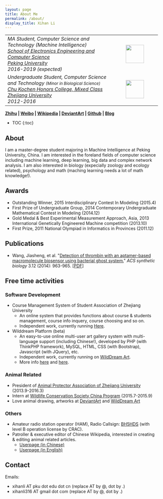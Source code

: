 ```yaml
---
layout: page
title: About Me
permalink: /about/
display_title: Xihan Li
---
```

<table width="100%">
<tr>
<td width="70%">
<i>MA Student, Computer Science and Technology (Machine Intelligence)<br/>
<a href="http://eecs.pku.edu.cn">School of Electronics Engineering and Computer Science</a><br/>
<a target="_blank" href="http://www.pku.edu.cn">Peking University</a><br/>
2016-2019 (expected)</i>
</td>
<td>
<center><img src="{{site.url}}/assets/about/pku-logo.png" width="60px"/></center>
</td>
</tr>
<tr>
<td width="70%">
<i>Undergraduate Student, Computer Science and Technology <small>(Minor in Biological Science)</small><br/>
<a href="http://ckc.zju.edu.cn">Chu Kochen Honors College, Mixed Class</a><br/>
<a target="_blank" href="http://www.zju.edu.cn">Zhejiang University</a><br/>
2012-2016</i>
</td>
<td>
<center><img src="{{site.url}}/assets/about/zju-logo.jpg" width="60px"/></center>
</td>
</tr>
</table>

**[Zhihu](https://www.zhihu.com/people/snowkylin/activities) \| [Weibo](http://weibo.com/snowkylin) \| [Wikipedia](https://zh.wikipedia.org/wiki/User:Snowkylin) \| [DeviantArt](http://snowkylin.deviantart.com) \| [Github](https://github.com/snowkylin) \| [Blog](http://snowkylin.github.io)**

* TOC
{:toc}

## About

I am a master-degree student majoring in Machine Intelligence at Peking University, China. I am interested in the foreland fields of computer science including machine learning, deep learning, big data and complex network analysis. I am also interested in biology (expecially zoology and ecology related), psychology and math (maching learning needs a lot of math knowledge!).

## Awards
- Outstanding Winner, 2015 Interdisciplinary Contest In Modeling (2015.4)
- First Prize of Undergraduate Group, 2014 Contemporary Undergraduate Mathematical Contest in Modeling (2014.12)
- Gold Medal & Best Experimental Measurement Approach, Asia, 2013 International Genetically Engineered Machine competition (2013.10)
- First Prize, 2011 National Olympiad in Informatics in Provinces (2011.12)

## Publications
- Wang, Jiasheng, et al. "[Detection of thrombin with an aptamer-based macromolecule biosensor using bacterial ghost system.](http://pubs.acs.org/doi/abs/10.1021/sb500018f)" *ACS synthetic biology* 3.12 (2014): 963-965. [[PDF]]({{site.url}}/assets/publications/Detection_of_Thrombin_with_an_Aptamer-Ba.pdf)

## Free time activities
### Software Development
- Course Management System of Student Association of Zhejiang University
     - An online system that provides functions about course & students management, course info inquery, course choosing and so on.
     - Independent work, currently running [Here](http://www.itper.org/course_zjuapa_com/).
- Wilddream Platform (beta)
     - An easy-to-use online multi-user art gallery system with multi-language support (including Chinese!), developed by PHP (with ThinkPHP framework), MySQL, HTML, CSS (with Bootstrap), Javascript (with JQuery), etc.
     - Independent work, currently running on [WildDream Art](http://www.wilddream.net).
     - More info [here](http://en.wikifur.com/wiki/WildDream_Art) and [here](http://www.wilddream.net/journal/view/4).

### Animal Related
- President of [Animal Protector Association of Zhejiang University](http://www.zjuapa.com) (2013.9-2016.3)
- Intern at [Wildlife Conservation Society China Program](http://wcs.org.cn/) (2015.7-2015.9)
- Love animal drawing, artworks at [DeviantArt](http://snowkylin.deviantart.com) and [WildDream Art](http://www.wilddream.net/user/snowkylin)

### Others
- Amateur radio station operator (HAM), Radio Callsign: [BH5HDS](https://www.qrz.com/db/BH5HDS) (with level B operation license by CRAC).
- Patroller & executive editor of Chinese Wikipedia, interested in creating & editing animal related articles.
	- [Userpage (in Chinese)](https://zh.wikipedia.org/wiki/User:Snowkylin)
	- [Userpage (in English)](https://en.wikipedia.org/wiki/User:Snowkylin)

## Contact
Emails:
- xihanli AT pku dot edu dot cn (replace AT by @, dot by .)
- xihanli316 AT gmail dot com (replace AT by @, dot by .)
